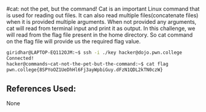 #cat: not the pet, but the command!
Cat is an important Linux command that is used for reading out files. It can also read multiple files(concatenate files) when it is provided multiple arguments. When not provided any arguments, cat will read from terminal input and print it as output. 
	In this challenge, we will read from the flag file present in the home directory. So cat command
on the flag file will provide us the required flag value.

```bash
giridhar@LAPTOP-EQ112OJM:~$ ssh -i ./key hacker@dojo.pwn.college
Connected!
hacker@commands~cat-not-the-pet-but-the-command:~$ cat flag
pwn.college{8SPYoOZ1UeDhHl6Fj3ayWpbiGuy.dFzN1QDL2kTN0czW}
```
## References Used:
None
